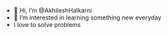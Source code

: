 - 👋 Hi, I’m @AkhileshHalkarni
- 👀 I’m interested in learning something new everyday
- I love to solve problems

